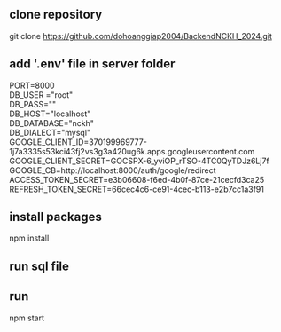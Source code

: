 ## clone repository
git clone https://github.com/dohoanggiap2004/BackendNCKH_2024.git

## add '.env' file in server folder
PORT=8000<br>
DB_USER ="root"<br>
DB_PASS=""<br>
DB_HOST="localhost"<br>
DB_DATABASE="nckh"<br>
DB_DIALECT="mysql"<br>
GOOGLE_CLIENT_ID=370199969777-1j7a3335s53kci43fj2vs3g3a420ug6k.apps.googleusercontent.com<br>
GOOGLE_CLIENT_SECRET=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<br>
GOOGLE_CB=http://localhost:8000/auth/google/redirect<br>
ACCESS_TOKEN_SECRET=e3b06608-f6ed-4b0f-87ce-21cecfd3ca25<br>
REFRESH_TOKEN_SECRET=66cec4c6-ce91-4cec-b113-e2b7cc1a3f91<br>

## install packages
npm install

## run sql file

## run
npm start
